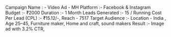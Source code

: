 Campaign Name : - Video Ad - MH 
Platform :- Facebook & Instagram
Budget :- ₹2000
Duration :- 1 Month
Leads Generated :- 15 / Running 
Cost Per Lead (CPL) :- ₹15.12/-, Reach - 7517
Target Audience :- Location - India , Age 25–45, Furniture maker, Home and craft, sound makers
Result :- Image ad with 3.2% CTR,
